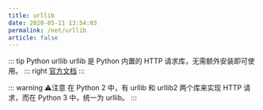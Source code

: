 ```yaml
---
title: urllib
date: 2020-05-11 13:54:03
permalink: /net/urllib
article: false
---
```


::: tip Python urllib
urllib 是 Python 内置的 HTTP 请求库，无需额外安装即可使用。
::: right
[官方文档](https://docs.python.org/library/urllib.html)
:::

::: warning ⚠️注意
在 Python 2 中，有 urllib 和 urllib2 两个库来实现 HTTP 请求，而在 Python 3 中，统一为 urllib。
:::